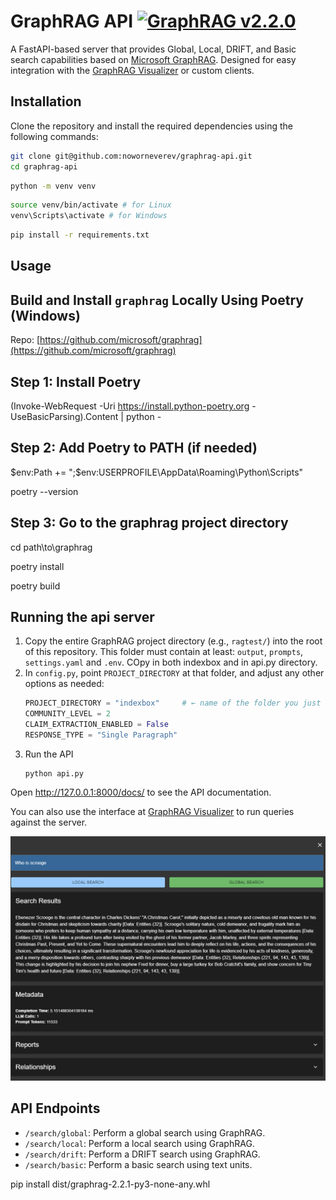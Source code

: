 # GraphRAG API [![GraphRAG v2.2.0](https://img.shields.io/badge/GraphRAG-v2.2.0-blue?style=flat-square)](https://pypi.org/project/graphrag/2.2.0/)

A FastAPI-based server that provides Global, Local, DRIFT, and Basic search capabilities based on [Microsoft GraphRAG](https://github.com/microsoft/graphrag).
Designed for easy integration with the [GraphRAG Visualizer](https://noworneverev.github.io/graphrag-visualizer/) or custom clients.

## Installation

Clone the repository and install the required dependencies using the following commands:

```bash
git clone git@github.com:noworneverev/graphrag-api.git
cd graphrag-api
```

```bash
python -m venv venv
```

```bash
source venv/bin/activate # for Linux
venv\Scripts\activate # for Windows
```

```bash
pip install -r requirements.txt
```

## Usage

## Build and Install `graphrag` Locally Using Poetry (Windows)
Repo: [https://github.com/microsoft/graphrag](https://github.com/microsoft/graphrag)

## Step 1: Install Poetry

(Invoke-WebRequest -Uri https://install.python-poetry.org -UseBasicParsing).Content | python - 

## Step 2: Add Poetry to PATH (if needed)

$env:Path += ";$env:USERPROFILE\AppData\Roaming\Python\Scripts"

poetry --version

## Step 3: Go to the graphrag project directory

cd path\to\graphrag

poetry install

poetry build

## Running the api server
1. Copy the entire GraphRAG project directory (e.g., `ragtest/`) into the root of this repository. This folder must contain at least: `output`, `prompts`, `settings.yaml` and `.env`. COpy in both indexbox and in api.py directory. 
2. In `config.py`, point `PROJECT_DIRECTORY` at that folder, and adjust any other options as needed:
   ```python
   PROJECT_DIRECTORY = "indexbox"     # ← name of the folder you just copied
   COMMUNITY_LEVEL = 2
   CLAIM_EXTRACTION_ENABLED = False
   RESPONSE_TYPE = "Single Paragraph"
   ```
3. Run the API
   ```
   python api.py
   ```

Open http://127.0.0.1:8000/docs/ to see the API documentation.

You can also use the interface at [GraphRAG Visualizer](https://noworneverev.github.io/graphrag-visualizer/) to run queries against the server.

![search](static/image.png)

## API Endpoints

- `/search/global`: Perform a global search using GraphRAG.
- `/search/local`: Perform a local search using GraphRAG.
- `/search/drift`: Perform a DRIFT search using GraphRAG.
- `/search/basic`: Perform a basic search using text units.





pip install dist/graphrag-2.2.1-py3-none-any.whl

